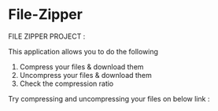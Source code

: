 # File-Zipper

FILE ZIPPER PROJECT :

This application allows you to do the following 
1. Compress your files & download them
2. Uncompress your files & download them
3. Check the compression ratio

Try compressing and uncompressing your files on below link :
